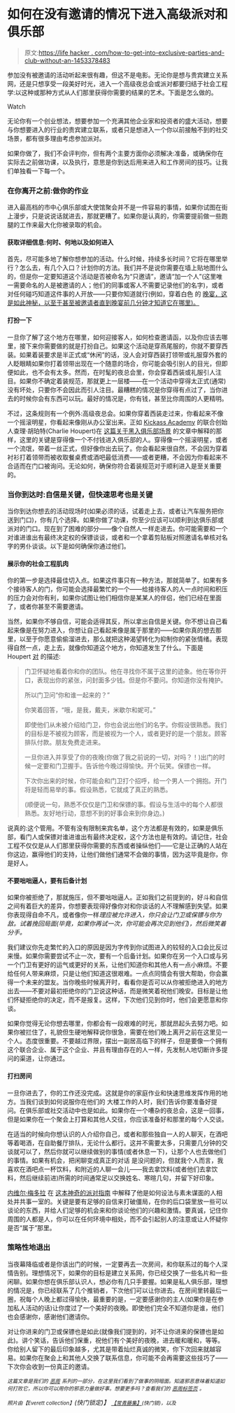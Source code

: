 # 如何在没有邀请的情况下进入高级派对和俱乐部

> 原文:[https://life hacker . com/how-to-get-into-exclusive-parties-and-club-without-an-1453378483](https://lifehacker.com/how-to-get-into-exclusive-parties-and-clubs-without-an-1453378483)

参加没有被邀请的活动听起来很有趣，但这不是电影。无论你是想与贵宾建立关系网，还是只想享受一段美好时光，进入一个高级夜总会或派对都要归结于社会工程学:以这种或那种方式从人们那里获得你需要的结果的艺术。下面是怎么做的。

Watch

无论你有一个创业想法，想要参加一个充满其他企业家和投资者的盛大活动，想要与你想要进入的行业的贵宾建立联系，或者只是想进入一个你以前接触不到的社交场景，都有很多理由考虑参加派对。

如果你做了，我们不会评判你，但有两个主要方面你必须解决:准备，或确保你在实际去之前做功课，以及执行，意思是你到达后用来进入和工作房间的技巧。让我们单独看一下每一个。

### 在你离开之前:做你的作业

进入最高档的市中心俱乐部或大使馆聚会并不是一件容易的事情，如果你试图在街上漫步，只是说说话就进去，那就更糟了。如果你是认真的，你需要提前做一些跑腿的工作来最大化你被录取的机会。

#### 获取详细信息:何时、何地以及如何进入

首先，尽可能多地了解你想参加的活动。什么时候，持续多长时间？它将在哪里举行？怎么去，有几个入口？计划你的方法。我们并不是说你需要在墙上贴地图什么的，但是你一定要知道这个活动是否被命名为“只邀请”，邀请“加一个人”(这里唯一需要命名的人是被邀请的人；他们的同事或客人不需要记录他们的名字)，或者对任何碰巧知道这件事的人开放——只要你知道就行(例如，穿着白色 的 [晚宴，这是如此神秘，以至于甚至被邀请者直到晚宴前几分钟才知道它在哪里)。](http://www.npr.org/blogs/thesalt/2013/09/24/224410455/this-elegant-whimsical-pop-up-dinner-party-had-4-000-guests)

#### 打扮一下

一旦你了解了这个地方在哪里，如何迎接客人，如何检查邀请函，以及你应该去哪里，接下来你需要做的就是打扮自己。如果这个活动是穿燕尾服的，你就不要穿西装。如果着装要求是半正式或“休闲”的话，没人会对穿西装打领带或礼服穿外套的人眨眼睛如果你打着领带出现在一个随意的场合，你可能会吸引别人的目光，但即便如此，也不会有太多。然而，在时髦的夜总会里，你会穿着西装或礼服引人注目。如果你不确定着装规范，那就更上一层楼——在一个活动中穿得太正式(通常)没有坏处，只要你不会因此而引人注目。最糟糕的情况是你穿得有点过了，当你进去的时候你会有东西可以玩。最好的情况是，你有钱，甚至比你周围的人更精明。

不过，这条规则有一个例外:高级夜总会。如果你穿着西装走过来，你看起来不像一个摇滚明星，你看起来像刚从办公室出来。正如 [Kickass Academy](http://www.kickassacademy.com/) 的联合创始人查理·胡珀特(Charlie Houpert)在 [这篇关于黑入俱乐部场景](http://hackthesystem.com/blog/cristal-no-lines-and-table-service-how-to-hack-the-club-scene/) 的文章中解释的那样，这里的关键是穿得像一个不付钱进入俱乐部的人。穿得像一个摇滚明星，或者一个流氓，带着一丝正式，但好像你出去玩了。你会看起来很自然，不会因为穿着衬衫打着领带而被收取餐桌费或酒吧最低消费——或者更糟，不会因为你看起来不合适而在门口被询问。无论如何，确保你符合着装规范对于顺利进入是至关重要的。

### 当你到达时:自信是关键，但快速思考也是关键

当你到达你想去的活动现场时(如果必须的话，试着走上去，或者让汽车服务把你送到门口)，你有几个选择。如果你做了功课，你至少应该可以顺利到达俱乐部或派对的门口。现在到了困难的部分——像个自然人一样走进去。你可能需要和一个对谁进谁出有最终决定权的保镖谈谈，或者和一个拿着剪贴板对照邀请名单核对名字的男仆谈谈。以下是如何确保你通过他们。

#### 展示你的社会工程肌肉

你的第一步是选择最佳切入点。如果这件事只有一种方法，那就简单了。如果有多个接待客人的门，你可能会选择最繁忙的一个——给接待客人的人一点时间和积压的压力会对你有利，如果你试图让他们相信你是某某人的伴侣，他们已经在里面了，或者你甚至不需要邀请。

当然，如果你不够自信，可能会适得其反，所以拿出自信是关键。你不想让自己看起来像是在努力进入，你想让自己看起来像是属于那里的——如果你真的想去那里，以至于你愿意偷偷溜进去，那么就把这种渴望转化为抑制你的紧张情绪。表现得自然一点，走上去，就像你知道这个地方，你知道发生了什么。下面是 Houpert [对](http://hackthesystem.com/blog/cristal-no-lines-and-table-service-how-to-hack-the-club-scene/) 的描述:

> 门卫怀疑地看着你和你的团队。他在寻找你不属于这里的迹象。他在等你开口，表现出你的紧张，问封面多少钱。但是你不要问。你知道你没有掩护。
> 
> 所以门卫问“你和谁一起来的？”
> 
> 你笑着回答，“哦，是我，戴夫，米歇尔和妮可。”
> 
> 即使他们从未被介绍给门卫，你也会说出他们的名字。你假设很熟悉。我们的目标是不被视为顾客，而是被视为一个人，或者更好的是一个朋友。顾客排队付款。朋友免费走进来。
> 
> 一旦你进入并享受了你的夜晚(你做了我之前说的一切，对吗？！)出门的时候一定要和门卫握手。告诉他今晚过得愉快。开个玩笑。保镖也一样。
> 
> 下次你出来的时候，你可能会和门卫打个招呼，给一个男人一个拥抱。开门将是轻而易举的事。假设熟悉，它就成了真正的熟悉。
> 
> (顺便说一句，熟悉不仅仅是门卫和保镖的事。假设与生活中的每个人都很熟悉。友好地行动，意想不到的好事会来到你身边。)

说真的:这个管用。不管有没有限制来宾名单，这个方法都是有效的，如果是俱乐部，看门人或保镖对谁进谁出有最终决定权，这个方法也是有效的。请记住，社会工程不仅仅是从人们那里获得你需要的东西或者操纵他们——它是让正确的人站在你这边，赢得他们的支持，让他们做他们通常不会做的事情，因为这毕竟是你，你是好人。

#### 不要咄咄逼人，要有后备计划

如果你被拒绝了，那就施压，但不要咄咄逼人。正如我们之前提到的，好斗和自信之间有着巨大的差异，你想要表现得好像你对和你谈话的人不理解感到失望。如果你表现得自命不凡，或者像你一样*理应被允许进入，你只会让门卫或保镖与你为敌。试着挽回局面(毕竟，如果你再试一次，你可能会再次见到他们)，然后微笑着分手。*

我们建议你先走繁忙的入口的原因是因为字传到你试图进入的较轻的入口会比反过来慢。如果你需要尝试不止一次，要有一个后备计划。如果你在另一个入口或与另一个门卫有更好的运气或更好的关系，让他们知道你和其他人有一点小麻烦。不要给任何人带来麻烦，只是让他们知道这很艰难。一点点同情会有很大帮助，你会赢得一个未来的盟友。当你晚些时候离开时，看看你是否可以从你被拒绝进入的地方出去——不要对最初拒绝你的门卫说这种话，而是微笑着祝他们晚安。目标是让他们怀疑拒绝你的决定，而不是报复。这样，下次他们见到你时，他们会更愿意和你谈。

如果你觉得无论你想去哪里，你都会有一段艰难的时光，那就昂起头去努力吧。如果你被拦住了，礼貌但生硬地解释说你很急，需要在他们晚上离开之前在这里见一个人。态度很重要。不要越过界限，摆出一副居高临下的样子，但是要像一个拥有这个联合企业、属于这个企业、并且有理由存在的人一样，先发制人地切断许多提问的渠道，让你通过。

#### 打扫房间

一旦你进去了，你的工作还没完成。这就是你的家庭作业和快速思维发挥作用的地方。当我们谈到如何说服你在他们的 大楼工作的人时，我们告诉你要准备好提问。在俱乐部或社交活动中也是如此。如果你在一个嘈杂的夜总会，这是一回事，但是如果你在一个聚会上打算和其他人交往，你应该准备好和那里的每个人交谈。

在适当的时候向你想认识的人介绍你自己，或者和那些独自一人的人聊天，在酒吧等着喝酒，在自助餐厅排队，无论什么都行。这并不需要太多，只需要几分钟的交谈就可以了，然后你就可以继续做别的事情(或者休息一下)，让那个人也去做他们的事情。如果有机会，把闲聊变成真正的对话 是没问题的，但就我个人而言，我喜欢在酒吧点一杯饮料，和附近的人聊一会儿——我去拿饮料(或者他们去拿饮料，然后继续前进)所需的时间通常足以交换姓名、寒暄几句，并留下好印象。

[内维尔·梅多拉](http://www.nevblog.com/) 在 [这本神奇的派对指南](http://www.nevblog.com/how-to-crash-a-party/) 中解释了他是如何设法与素未谋面的人相处并共事一室的。关键是要有足够的自信来打破僵局，在你的后口袋里放一些可以谈论的东西，并给人们足够的机会来和你谈论他们的兴趣和激情。要真诚，记住你周围的人都是人，你可以在任何环境中相处，而不会引起别人的注意或让人怀疑你是否“属于”那里。

### 策略性地退出

当夜幕降临或者是你该出门的时候，一定要再去一次房间，和你联系过的每个人深情告别。理想情况下，如果你的目标是建立关系网，你已经交换了一些名片和一些闲聊。如果你想在俱乐部认识人，想必你有几只手要握。如果是私人俱乐部，理想的情况是，你已经联系了几个推销者，下次他们可以让你进去。在房间里转最后一圈，祝每个人晚上都过得愉快，最重要的是，一定要感谢你的主人(如果你是在参加私人活动的话)让你度过了一个美好的夜晚。即使他们完全不知道你是谁，他们也会感谢你，感谢他们邀请你。

对让你进来的门卫或保镖也是如此(就像我们提到的，对不让你进来的保镖也是如此)。讲个笑话，告诉他们保重，祝他们有个美好的夜晚，进去暖和暖和，等等。你给别人留下的最后印象越多，尤其是带着灿烂真诚的微笑，你下次回来就越容易。如果你在聚会上和其他人交换了联系信息，你可能不会再需要这些技巧了——下次你会收到一份真正的邀请。

*<small>这篇文章是我们的</small>* [*<small>恶周</small>*](https://lifehacker.com/welcome-to-lifehackers-fourth-annual-evil-week-1453143089) *<small>系列的一部分，在这里我们看到了做事的阴暗面。知道邪恶意味着知道如何打败它，所以你可以用你的邪恶力量做好事。想要更多吗？查看我们的</small>* [*<small>恶周标签页</small>*](http://lifehacker.com/tag/evilweek) *<small>。</small>*

<small>*照片由*</small><small>*【Everett collection】*</small>*(快门锁定)】* [<small>*【常青藤集】*</small>](http://www.shutterstock.com/pic.mhtml?id=91875812&src=id)<small>*(快门锁)，以及*</small>